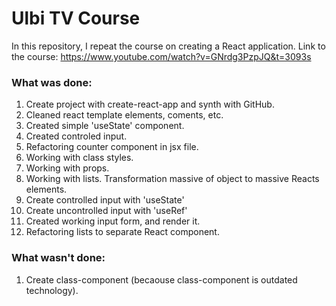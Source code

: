 # Ulbi TV Course

In this repository, I repeat the course on creating a React application. Link to the course: https://www.youtube.com/watch?v=GNrdg3PzpJQ&t=3093s

### What was done:
1. Create project with create-react-app and synth with GitHub.
2. Cleaned react template elements, coments, etc.
3. Created simple 'useState' component.
4. Created controled input.
5. Refactoring counter component in jsx file.
6. Working with class styles.
7. Working with props.
8. Working with lists. Transformation massive of object to massive Reacts elements. 
9. Create controlled input with 'useState'
10. Create uncontrolled input with 'useRef'
11. Created working input form, and render it.
12. Refactoring lists to separate React component.

### What wasn't done:
1. Create class-component (becaouse class-component is outdated technology).
